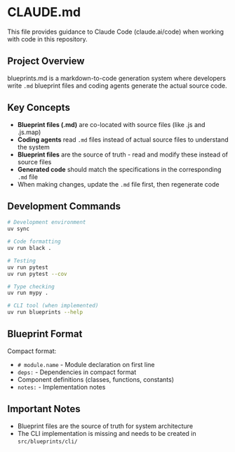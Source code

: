 # CLAUDE.md

This file provides guidance to Claude Code (claude.ai/code) when working with code in this repository.

## Project Overview

blueprints.md is a markdown-to-code generation system where developers write `.md` blueprint files and coding agents generate the actual source code.

## Key Concepts

- **Blueprint files (.md)** are co-located with source files (like .js and .js.map)
- **Coding agents** read `.md` files instead of actual source files to understand the system
- **Blueprint files** are the source of truth - read and modify these instead of source files
- **Generated code** should match the specifications in the corresponding `.md` file
- When making changes, update the `.md` file first, then regenerate code

## Development Commands

```bash
# Development environment
uv sync

# Code formatting
uv run black .

# Testing
uv run pytest
uv run pytest --cov

# Type checking
uv run mypy .

# CLI tool (when implemented)
uv run blueprints --help
```

## Blueprint Format

Compact format:
- `# module.name` - Module declaration on first line
- `deps:` - Dependencies in compact format
- Component definitions (classes, functions, constants)
- `notes:` - Implementation notes

## Important Notes

- Blueprint files are the source of truth for system architecture
- The CLI implementation is missing and needs to be created in `src/blueprints/cli/`